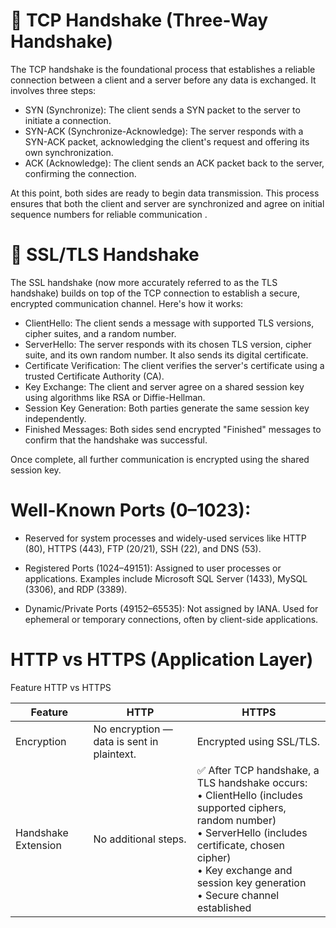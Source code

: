 # 🔗 TCP Handshake (Three-Way Handshake)
The TCP handshake is the foundational process that establishes a reliable connection between a client and a server before any data is exchanged. It involves three steps:

* SYN (Synchronize): The client sends a SYN packet to the server to initiate a connection.
* SYN-ACK (Synchronize-Acknowledge): The server responds with a SYN-ACK packet, acknowledging the client's request and offering its own synchronization.
* ACK (Acknowledge): The client sends an ACK packet back to the server, confirming the connection.
  
At this point, both sides are ready to begin data transmission. This process ensures that both the client and server are synchronized and agree on initial sequence numbers for reliable communication .

# 🔐 SSL/TLS Handshake
The SSL handshake (now more accurately referred to as the TLS handshake) builds on top of the TCP connection to establish a secure, encrypted communication channel. Here's how it works:

* ClientHello: The client sends a message with supported TLS versions, cipher suites, and a random number.
* ServerHello: The server responds with its chosen TLS version, cipher suite, and its own random number. It also sends its digital certificate.
* Certificate Verification: The client verifies the server's certificate using a trusted Certificate Authority (CA).
* Key Exchange: The client and server agree on a shared session key using algorithms like RSA or Diffie-Hellman.
* Session Key Generation: Both parties generate the same session key independently.
* Finished Messages: Both sides send encrypted "Finished" messages to confirm that the handshake was successful.
  
Once complete, all further communication is encrypted using the shared session key.

# Well-Known Ports (0–1023):

* Reserved for system processes and widely-used services like HTTP (80), HTTPS (443), FTP (20/21), SSH (22), and DNS (53).

* Registered Ports (1024–49151): Assigned to user processes or applications. Examples include Microsoft SQL Server (1433), MySQL (3306), and RDP (3389).

* Dynamic/Private Ports (49152–65535): Not assigned by IANA. Used for ephemeral or temporary connections, often by client-side applications.

# HTTP vs HTTPS (Application Layer)

Feature	HTTP vs	HTTPS

| Feature | HTTP | HTTPS |
|---|---|---|
| Encryption | No encryption — data is sent in plaintext. | Encrypted using SSL/TLS. |
| Handshake Extension | No additional steps. | ✅ After TCP handshake, a TLS handshake occurs:<br>• ClientHello (includes supported ciphers, random number)<br>• ServerHello (includes certificate, chosen cipher)<br>• Key exchange and session key generation<br>• Secure channel established |


